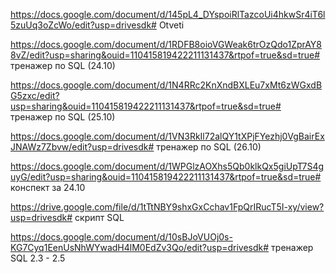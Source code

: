 https://docs.google.com/document/d/145pL4_DYspoiRlTazcoUi4hkwSr4iT6l5zuUq3oZcWo/edit?usp=drivesdk# Otveti

https://docs.google.com/document/d/1RDFB8oioVGWeak6trOzQdo1ZprAY88vZ/edit?usp=sharing&ouid=110415819422211131437&rtpof=true&sd=true# тренажер по SQL (24.10) 

https://docs.google.com/document/d/1N4RRc2KnXndBXLEu7xMt6zWGxdBG5zxc/edit?usp=sharing&ouid=110415819422211131437&rtpof=true&sd=true# тренажер по SQL (25.10)

https://docs.google.com/document/d/1VN3RkIl72alQY1tXPjFYezhj0VgBairExJNAWz7Zbvw/edit?usp=drivesdk# тренажер по SQL (26.10) 

https://docs.google.com/document/d/1WPGlzAOXhs5Qb0klkQx5giUpT7S4guyG/edit?usp=sharing&ouid=110415819422211131437&rtpof=true&sd=true# конспект за 24.10

https://drive.google.com/file/d/1tTtNBY9shxGxCchav1FpQrIRucT5I-xy/view?usp=drivesdk# скрипт SQL

https://docs.google.com/document/d/10sBJoVUOj0s-KG7Cyq1EenUsNhWYwadH4lM0EdZv3Qo/edit?usp=drivesdk# тренажер SQL 2.3 - 2.5


